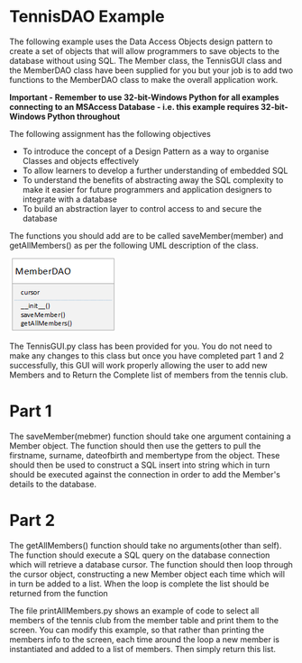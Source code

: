 # TennisDAO Example

The following example uses the Data Access Objects design pattern to create a set of objects that will allow programmers to save objects to the database without using SQL. The Member class, the TennisGUI class and the MemberDAO class have been supplied for you but your job is to add two functions to the MemberDAO class to make the overall application work.

**Important - Remember to use 32-bit-Windows Python for all examples connecting to an MSAccess Database - i.e. this example requires 32-bit-Windows Python throughout**

The following assignment has the following objectives
- To introduce the concept of a Design Pattern as a way to organise Classes and objects effectively
- To allow learners to develop a further understanding of embedded SQL
- To understand the benefits of abstracting away the SQL complexity to make it easier for future programmers and application designers to integrate with a database
- To build an abstraction layer to control access to and secure the database

The functions you should add are to be called saveMember(member) and getAllMembers() as per the following UML description of the class.

![alt text](MemberDAO.png)

The TennisGUI.py class has been provided for you. You do not need to make any changes to this class but once you have completed part 1 and 2 successfully, this GUI will work properly allowing the user to add new Members and to Return the Complete list of members from the tennis club.

# Part 1

The saveMember(mebmer) function should take one argument containing a Member object. The function should then use the getters to pull the firstname, surname, dateofbirth and membertype from the object. These should then be used to construct a SQL insert into string which in turn should be executed against the connection in order to add the Member's details to the database.

# Part 2

The getAllMembers() function should take no arguments(other than self). The function should execute a SQL query on the database connection which will retrieve a database cursor. The function should then loop through the cursor object, constructing a new Member object each time which will in turn be added to a list. When the loop is complete the list should be returned from the function

The file printAllMembers.py shows an example of code to select all members of the tennis club from the member table and print them to the screen. You can modify this example, so that rather than printing the members info to the screen, each time around the loop a new member is instantiated and added to a list of members. Then simply return this list.
